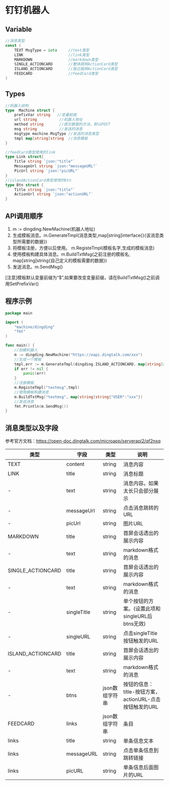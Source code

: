 # 钉钉机器人
## Variable
```go
//消息类型
const (
	TEXT MsgType = iota     //text类型
	LINK                    //link类型
	MARKDOWN                //markdown类型
	SINGLE_ACTIONCARD       //整体跳转ActionCard类型
	ISLAND_ACTIONCARD       //独立跳转ActionCard类型
	FEEDCARD                //FeedCard类型
)
```
## Types
```go
//机器人结构
type  Machine struct {
	prefixVar string   //变量前缀
	url string          //机器人地址
	method string       //提交数据的方法。默认POST
	msg string          //发送的消息
	msgtype machine.MsgType //发送的消息类型
	tmpl map[string]string  //消息模板
}

//feedCard类型使用的link
type Link struct{
	Title string `json:"title"`
	MessageUrl string `json:"messageURL"`
	PicUrl string `json:"picURL"`
}
//islandActionCard类型使用的btn
type Btn struct {
	Title string `json:"title"`
	ActionUrl string `json:"actionURL"`
}
```

## API调用顺序
1. m := dingding.NewMachine(机器人地址)
2. 生成模板消息。m.GenerateTmpl(消息类型,map[string]interface{}{该消息类型所需要的数据})
3. 将模板注册，方便以后使用。 m.RegisteTmpl(模板名字,生成的模板消息)
4. 使用模板构建具体消息。m.BuildTxtMsg(之前注册的模板名, map[string]string{自己定义的模板需要的数据})
5. 发送消息。m.SendMsg()

[注意]模板默认变量前缀为“$”,如果要改变变量前缀，请在BuildTxtMsg()之前调用SetPrefixVar()
## 程序示例
```go
package main

import (
	"machine/dingding"
	"fmt"
)

func main() {
    //创建机器人
	m := dingding.NewMachine("https://oapi.dingtalk.com/xxx")
	//生成一个模板
	tmpl,err := m.GenerateTmpl(dingding.ISLAND_ACTIONCARD, map[string]interface{}{"TITLE":"t111","TEXT":"text","BTNS":[]dingding.Btn{dingding.Btn{"1","2"},dingding.Btn{"11","22"}}})
	if err != nil {
		panic(err)
	}
	//注册模板
	m.RegisteTmpl("textmsg",tmpl)
	//使用模板构建消息
	m.BuildTxtMsg("textmsg", map[string]string{"USER":"xxx"})
    //发送消息
	fmt.Println(m.SendMsg())
}
```
## 消息类型以及字段
参考官方文档：https://open-doc.dingtalk.com/microapp/serverapi2/qf2nxq

类型 | 字段 | 类型 | 说明
---|---|---|---
TEXT | content | string | 消息内容
LINK | title | string | 消息标题
-| text | string | 消息内容。如果太长只会部分展示
-| messageUrl | string | 点击消息跳转的URL
-| picUrl | string | 图片URL
MARKDOWN| title | string | 首屏会话透出的展示内容
-| text | string | markdown格式的消息
SINGLE_ACTIONCARD | title | string | 首屏会话透出的展示内容
-| text | string | markdown格式的消息
-| singleTitle | string | 单个按钮的方案。(设置此项和singleURL后btns无效)
-| singleURL | string | 点击singleTitle按钮触发的URL
ISLAND_ACTIONCARD | title | string | 首屏会话透出的展示内容
-| text | string | markdown格式的消息
-| btns | json数组字符串 | 按钮的信息：title-按钮方案，actionURL-点击按钮触发的URL
FEEDCARD | links | json数组字符串 | 条目
links | title | string | 单条信息文本
links | messageURL | string | 点击单条信息到跳转链接
links | picURL | string | 单条信息后面图片的URL


